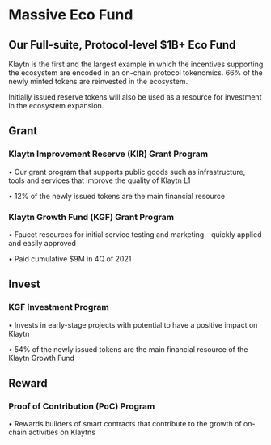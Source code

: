 # Massive Eco Fund <a id="massive-eco-fund"></a>

## Our Full-suite, Protocol-level $1B+ Eco Fund <a id="our-full-suite-protocol-level-eco-fund"></a>
Klaytn is the first and the largest example in which the incentives supporting the ecosystem are encoded in an on-chain protocol tokenomics. 66% of the newly minted tokens are reinvested in the ecosystem.

Initially issued reserve tokens will also be used as a resource for investment in the ecosystem expansion.

## Grant <a id="grant"></a>

### Klaytn Improvement Reserve (KIR) Grant Program <a id="kir-program"></a>
• Our grant program that supports public goods such as infrastructure, tools and services that improve the quality of Klaytn L1

• 12% of the newly issued tokens are the main financial resource

### Klaytn Growth Fund (KGF) Grant Program <a id="kgf-program"></a>
• Faucet resources for initial service testing and marketing - quickly applied and easily approved

• Paid cumulative $9M in 4Q of 2021

## Invest <a id="invest"></a>

### KGF Investment Program <a id="kgf-investment-program"></a>
• Invests in early-stage projects with potential to have a positive impact on Klaytn

• 54% of the newly issued tokens are the main financial resource of the Klaytn Growth Fund

## Reward <a id="reward"></a>

### Proof of Contribution (PoC) Program <a id="poc-program"></a>
• Rewards builders of smart contracts that contribute to the growth of on-chain activities on Klaytns

